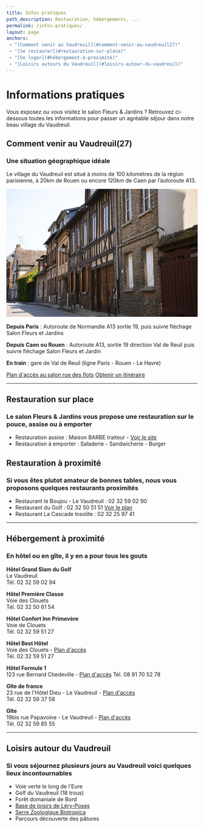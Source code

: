 ```yaml
---
title: Infos pratiques
path_description: Restauration, hébergements, ...
permalink: /infos-pratiques/
layout: page
anchors: 
 - "[Comment venir au Vaudreuil](#comment-venir-au-vaudreuil27)"
 - "[Se restaurer](#restauration-sur-place)"
 - "[Se loger](#hébergement-à-proximité)"
 - "[Loisirs autours du Vaudreuil](#loisirs-autour-du-vaudreuil)"
---
```


# Informations pratiques

Vous exposez ou vous visitez le salon Fleurs & Jardins ? Retrouvez ci-dessous toutes les informations pour passer un agréable séjour dans notre beau village du Vaudreuil.

## Comment venir au Vaudreuil(27)
### Une situation géographique idéale

Le village du Vaudreuil est situé à moins de 100 kilomètres de la région parisienne, à 20km de Rouen ou encore 120km de Caen par l’autoroute A13.

![Village Le Vaudreuil](/assets/medias/notre-village.jpg)

**Depuis Paris** : Autoroute de Normandie A13 sortie 19, puis suivre fléchage Salon Fleurs et Jardins

**Depuis Caen ou Rouen** : Autoroute A13, sortie 19 direction Val de Reuil puis suivre fléchage Salon Fleurs et Jardin

**En train** : gare de Val de Reuil (ligne Paris - Rouen - Le Havre)

<a class="button dark" href="https://drive.google.com/open?id=1lCHaxuIUMqc4R2-BXxu6MCGdJ5cntAgn&usp=sharing" target="_blank">Plan d'accès au salon rue des flots</a>
<a class="button" href="https://www.google.com/maps/dir//49.2515319,1.2030243/@49.2516254,1.1858493,14z" target="_blank">Obtenir un itinéraire</a>

---

## Restauration sur place
### Le salon Fleurs & Jardins vous propose une restauration sur le pouce, assise ou à emporter

- Restauration assise : Maison BARBE traiteur - [Voir le site](http://www.maisonbarbe.com/)
- Restauration à emporter : Saladerie - Sandwicherie - Burger


## Restauration à proximité
### Si vous êtes plutot amateur de bonnes tables, nous vous proposons quelques restaurants proximités

- Restaurant le Boujou - Le Vaudreuil : 02 32 59 02 90
- Restaurant du Golf : 02 32 50 51 51 [Voir le plan](https://www.google.fr/maps/place/Restaurant+du+Golf+du+Vaudreuil/@49.2599562,1.2204614,17z/data=!3m1!4b1!4m5!3m4!1s0x47e125f39882ce57:0xd7b570c814e287f1!8m2!3d49.2599562!4d1.2226501)
- Restaurant La Cascade Insolite : 02 32 25 97 41

---

## Hébergement à proximité
### En hôtel ou en gîte, il y en a pour tous les gouts

**Hôtel Grand Slam du Golf**  
Le Vaudreuil  
Tél. 02 32 59 02 94

**Hôtel Première Classe**  
Voie des Clouets  
Tél. 02 32 50 61 54

**Hôtel Confort Inn Primevère**  
Voie de Clouets  
Tél. 02 32 59 51 27

**Hôtel Best Hôtel**  
Voie des Clouets - [Plan d'accès]()  
Tél. 02 32 59 51 27

**Hôtel Formule 1**  
123 rue Bernard Chedeville - [Plan d'accès]()
Tél. 08 91 70 52 78

**Gîte de france**  
23 rue de l'Hôtel Dieu - Le Vaudreuil - [Plan d'accès](https://goo.gl/maps/DoSFikXX7dJ2)  
Tél. 02 32 59 37 58

**Gîte**  
19bis rue Papavoine - Le Vaudreuil - [Plan d'accès](https://goo.gl/maps/LbPNPbYGVGU2)  
Tél. 02 32 59 85 55

---

## Loisirs autour du Vaudreuil
### Si vous séjournez plusieurs jours au Vaudreuil voici quelques lieux incontournables
- Voie verte le long de l'Eure
- Golf du Vaudreuil (18 trous)
- Forêt domaniale de Bord
- [Base de loisirs de Léry-Poses](http://www.lery-poses.fr/)
- [Serre Zoologique Biotropica](http://www.biotropica.fr/)
- Parcours découverte des pâtures
